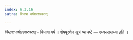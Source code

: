 ```yaml
---
index: 6.3.16
sutra: विभाषा वर्षक्षरशरवरात्

---
```

_विभाषा वर्षक्षरशरवरात्_ - विभाषा वर्ष । शेषपूरणेन सूत्रं व्याचष्टे — एभ्यस्सप्तम्या इति ।